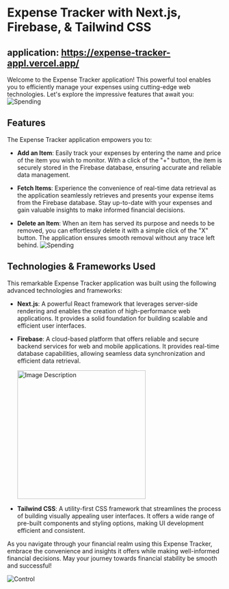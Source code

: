# Expense Tracker with Next.js, Firebase, & Tailwind CSS

## application: https://expense-tracker-appl.vercel.app/

Welcome to the Expense Tracker application! This powerful tool enables you to efficiently manage your expenses using cutting-edge web technologies. Let's explore the impressive features that await you:
![Spending](https://lh4.googleusercontent.com/3gstGzmOqz_cr6-3F8ud8Qi4nTJ7TMq3H5qZ1fA6VMdXogXi0PoysZWIngeQcvIei-GplqGPwzuCdtyf1J_j-GNo_7t3T3MpGpQfE_TGoWURCiqDkdDWimWeUT8oJALJI64Rx6LEwWbjw47DCy0ABCc)

## Features

The Expense Tracker application empowers you to:

- **Add an Item**: Easily track your expenses by entering the name and price of the item you wish to monitor. With a click of the "+" button, the item is securely stored in the Firebase database, ensuring accurate and reliable data management.

- **Fetch Items**: Experience the convenience of real-time data retrieval as the application seamlessly retrieves and presents your expense items from the Firebase database. Stay up-to-date with your expenses and gain valuable insights to make informed financial decisions.

- **Delete an Item**: When an item has served its purpose and needs to be removed, you can effortlessly delete it with a simple click of the "X" button. The application ensures smooth removal without any trace left behind.
  ![Spending](https://i.pinimg.com/236x/ff/e6/8c/ffe68c3cd0b8eac5028282c21816206d--budgeting-tips-frugal-living.jpg)

## Technologies & Frameworks Used

This remarkable Expense Tracker application was built using the following advanced technologies and frameworks:

- **Next.js**: A powerful React framework that leverages server-side rendering and enables the creation of high-performance web applications. It provides a solid foundation for building scalable and efficient user interfaces.

- **Firebase**: A cloud-based platform that offers reliable and secure backend services for web and mobile applications. It provides real-time database capabilities, allowing seamless data synchronization and efficient data retrieval.

  <img src="https://images7.memedroid.com/images/UPLOADED120/55c2663ae6fbd.jpeg" alt="Image Description" width="300" />

- **Tailwind CSS**: A utility-first CSS framework that streamlines the process of building visually appealing user interfaces. It offers a wide range of pre-built components and styling options, making UI development efficient and consistent.

As you navigate through your financial realm using this Expense Tracker, embrace the convenience and insights it offers while making well-informed financial decisions. May your journey towards financial stability be smooth and successful!

![Control](https://cdn-blog.seedly.sg/wp-content/uploads/2022/01/20160118/ezgif.com-gif-maker-58.gif)
